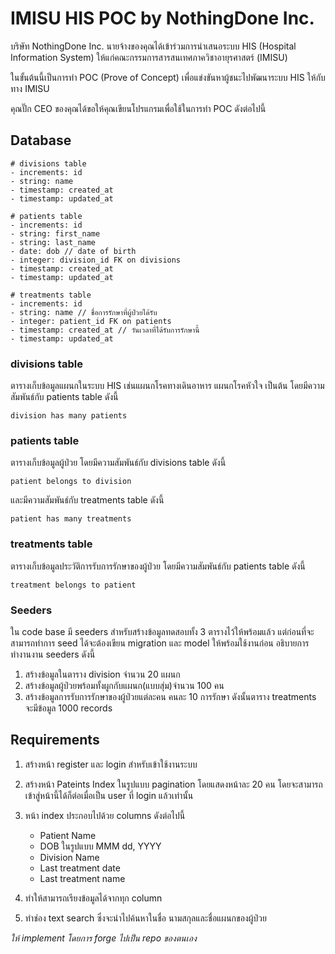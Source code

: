 # IMISU HIS POC by NothingDone Inc.
 บริษัท NothingDone Inc. นายจ้างของคุณได้เข้าร่วมการนำเสนอระบบ HIS (Hospital Information System) ให้แก่คณะกรรมการสารสนเทศภาควิชาอายุรศาสตร์ (IMISU)

 ในขั้นต้นนี้เป็นการทำ POC (Prove of Concept) เพื่อแข่งขันหาผู้ชนะไปพัฒนาระบบ HIS ให้กับทาง IMISU

 คุณปั๊ก CEO ของคุณได้ขอให้คุณเขียนโปรแกรมเพื่อใช้ในการทำ POC ดังต่อไปนี้

 ## Database
 ```
 # divisions table
 - increments: id
 - string: name
 - timestamp: created_at
 - timestamp: updated_at

 # patients table
 - increments: id
 - string: first_name
 - string: last_name
 - date: dob // date of birth
 - integer: division_id FK on divisions
 - timestamp: created_at
 - timestamp: updated_at

 # treatments table
 - increments: id
 - string: name // ชื่อการรักษาที่ผู้ป่วยได้รับ
 - integer: patient_id FK on patients
 - timestamp: created_at // วันเวลาที่ได้รับการรักษานี้
 - timestamp: updated_at
```

### divisions table
ตารางเก็บข้อมูลแผนกในระบบ HIS เช่นแผนกโรคทางเดินอาหาร แผนกโรคหัวใจ เป็นต้น โดยมีความสัมพันธ์กับ patients table ดังนี้

`division has many patients`

### patients table
ตารางเก็บข้อมูลผู้ป่วย โดยมีความสัมพันธ์กับ divisions table ดังนี้

`patient belongs to division`

และมีความสัมพันธ์กับ treatments table ดังนี้

`patient has many treatments`

### treatments table
ตารางเก็บข้อมูลประวัติการรับการรักษาของผู้ป่วย โดยมีความสัมพันธ์กับ patients table ดังนี้

`treatment belongs to patient`

### Seeders
ใน code base มี seeders สำหรับสร้างข้อมูลทดสอบทั้ง 3 ตารางไว้ให้พร้อมแล้ว แต่ก่อนที่จะสามารถทำการ seed ได้จะต้องเขียน migration และ model ให้พร้อมใช้งานก่อน อธิบายการทำงานงาน seeders ดังนี้

1. สร้างข้อมูลในตาราง division จำนวน 20 แผนก
2. สร้างข้อมูลผู้ป่วยพร้อมทั้งผูกกับแผนก(แบบสุ่ม)จำนวน 100 คน
3. สร้างข้อมูลการรับการรักษาของผู้ป่วยแต่ละคน คนละ 10 การรักษา ดังนั้นตาราง treatments จะมีข้อมูล 1000 records

## Requirements
1. สร้างหน้า register และ login สำหรับเข้าใช้งานระบบ

2. สร้างหน้า Pateints Index ในรูปแบบ pagination โดยแสดงหน้าละ 20 คน โดยจะสามารถเข้าสู่หน้านี้ได้ก็ต่อเมื่อเป็น user ที่ login แล้วเท่านั้น

3. หน้า index ประกอบไปด้วย columns ดังต่อไปนี้
    - Patient Name
    - DOB ในรูปแบบ MMM dd, YYYY
    - Division Name
    - Last treatment date
    - Last treatment name

4. ทำให้สามารถเรียงข้อมูลได้จากทุก column

5. ทำช่อง text search ซึ่งจะนำไปค้นหาในชื่อ นามสกุลและชื่อแผนกของผู้ป่วย

*ให้ implement โดยการ forge ไปเป็น repo ของตนเอง*
